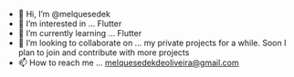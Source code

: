 - 👋 Hi, I’m @melquesedek
- 👀 I’m interested in ... Flutter
- 🌱 I’m currently learning ... Flutter
- 💞️ I’m looking to collaborate on ... my private projects for a while. Soon I plan to join and contribute with more projects
- 📫 How to reach me ... melquesedekdeoliveira@gmail.com

<!---
melquesedek/melquesedek is a ✨ special ✨ repository because its `README.md` (this file) appears on your GitHub profile.
You can click the Preview link to take a look at your changes.
--->
